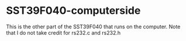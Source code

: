 SST39F040-computerside
======================

This is the other part of the SST39F040 that runs on the computer. Note that I do not take credit for rs232.c and rs232.h
